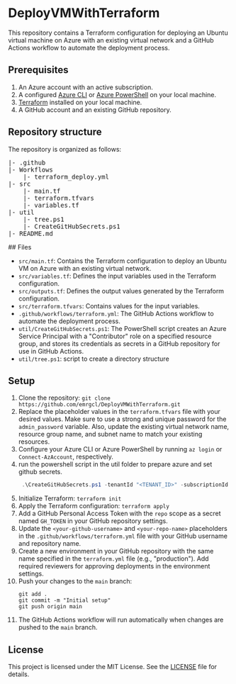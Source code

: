 # DeployVMWithTerraform

This repository contains a Terraform configuration for deploying an Ubuntu virtual machine on Azure with an existing virtual network and a GitHub Actions workflow to automate the deployment process.

## Prerequisites

1. An Azure account with an active subscription.
2. A configured [Azure CLI](https://docs.microsoft.com/en-us/cli/azure/install-azure-cli) or [Azure PowerShell](https://docs.microsoft.com/en-us/powershell/azure/install-az-ps) on your local machine.
3. [Terraform](https://www.terraform.io/downloads.html) installed on your local machine.
4. A GitHub account and an existing GitHub repository.

## Repository structure

The repository is organized as follows:

<div>
<pre>
|- .github
|- Workflows
    |- terraform_deploy.yml
|- src
    |- main.tf
    |- terraform.tfvars
    |- variables.tf
|- util
    |- tree.ps1
    |- CreateGitHubSecrets.ps1
|- README.md
</pre>
</div>
## Files

- `src/main.tf`: Contains the Terraform configuration to deploy an Ubuntu VM on Azure with an existing virtual network.
- `src/variables.tf`: Defines the input variables used in the Terraform configuration.
- `src/outputs.tf`: Defines the output values generated by the Terraform configuration.
- `src/terraform.tfvars`: Contains values for the input variables.
- `.github/workflows/terraform.yml`: The GitHub Actions workflow to automate the deployment process.
- `util/CreateGitHubSecrets.ps1`: The PowerShell script creates an Azure Service Principal with a "Contributor" role on a specified resource group, and stores its credentials as secrets in a GitHub repository for use in GitHub Actions.
- `util/tree.ps1`: script to create a directory structure

## Setup

1. Clone the repository: `git clone https://github.com/emrgcl/DeployVMWithTerraform.git`
1. Replace the placeholder values in the `terraform.tfvars` file with your desired values. Make sure to use a strong and unique password for the `admin_password` variable. Also, update the existing virtual network name, resource group name, and subnet name to match your existing resources.
1. Configure your Azure CLI or Azure PowerShell by running `az login` or `Connect-AzAccount`, respectively.
1. run the powershell script in the util folder to prepare azure and set github secrets.
   ```PowerShell
    .\CreateGitHubSecrets.ps1 -tenantId "<TENANT_ID>" -subscriptionId "<SUBSCRIPTION_ID>" -resourceGroupName "<RESOURCE_GROUP_NAME>" -githubToken "<GITHUB_TOKEN>" -githubOwner "<GITHUB_OWNER>" -githubRepo "<GITHUB_REPO>"
   ```
1. Initialize Terraform: `terraform init`
1. Apply the Terraform configuration: `terraform apply`
1. Add a GitHub Personal Access Token with the `repo` scope as a secret named `GH_TOKEN` in your GitHub repository settings.
1. Update the `<your-github-username>` and `<your-repo-name>` placeholders in the `.github/workflows/terraform.yml` file with your GitHub username and repository name.
1. Create a new environment in your GitHub repository with the same name specified in the `terraform.yml` file (e.g., "production"). Add required reviewers for approving deployments in the environment settings.
1. Push your changes to the `main` branch:
   ```
   git add .
   git commit -m "Initial setup"
   git push origin main
   ```
1. The GitHub Actions workflow will run automatically when changes are pushed to the `main` branch.

## License

This project is licensed under the MIT License. See the [LICENSE](LICENSE) file for details.
